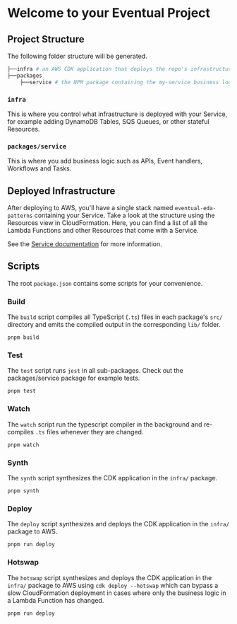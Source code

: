 # Welcome to your Eventual Project

## Project Structure
The following folder structure will be generated. 
```bash
├──infra # an AWS CDK application that deploys the repo's infrastructure
├──packages
    ├──service # the NPM package containing the my-service business logic
```

### `infra`

This is where you control what infrastructure is deployed with your Service, for example adding DynamoDB Tables, SQS Queues, or other stateful Resources.

### `packages/service`

This is where you add business logic such as APIs, Event handlers, Workflows and Tasks.

## Deployed Infrastructure

After deploying to AWS, you'll have a single stack named `eventual-eda-patterns` containing your Service. Take a look at the structure using the Resources view in CloudFormation. Here, you can find a list of all the Lambda Functions and other Resources that come with a Service.

See the [Service documentation](https://docs.eventual.ai/reference/service) for more information.

## Scripts

The root `package.json` contains some scripts for your convenience.

### Build

The `build` script compiles all TypeScript (`.ts`) files in each package's `src/` directory and emits the compiled output in the corresponding `lib/` folder.

```
pnpm build
```

### Test

The `test` script runs `jest` in all sub-packages. Check out the packages/service package for example tests.

```
pnpm test
```

### Watch

The `watch` script run the typescript compiler in the background and re-compiles `.ts` files whenever they are changed.
```
pnpm watch
```

### Synth

The `synth` script synthesizes the CDK application in the `infra/` package. 
```
pnpm synth
```

### Deploy

The `deploy` script synthesizes and deploys the CDK application in the `infra/` package to AWS.
```
pnpm run deploy
```

### Hotswap

The `hotswap` script synthesizes and deploys the CDK application in the `infra/` package to AWS using `cdk deploy --hotswap` which can bypass a slow CloudFormation deployment in cases where only the business logic in a Lambda Function has changed.
```
pnpm run deploy
```
